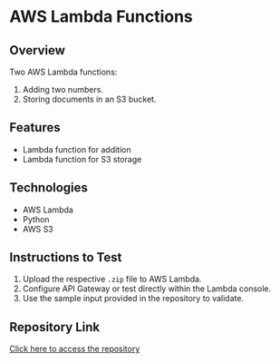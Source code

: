 # AWS Lambda Functions

## Overview
Two AWS Lambda functions:
1. Adding two numbers.
2. Storing documents in an S3 bucket.

## Features
- Lambda function for addition
- Lambda function for S3 storage

## Technologies
- AWS Lambda
- Python
- AWS S3

## Instructions to Test
1. Upload the respective `.zip` file to AWS Lambda.
2. Configure API Gateway or test directly within the Lambda console.
3. Use the sample input provided in the repository to validate.

## Repository Link
[Click here to access the repository](#)
